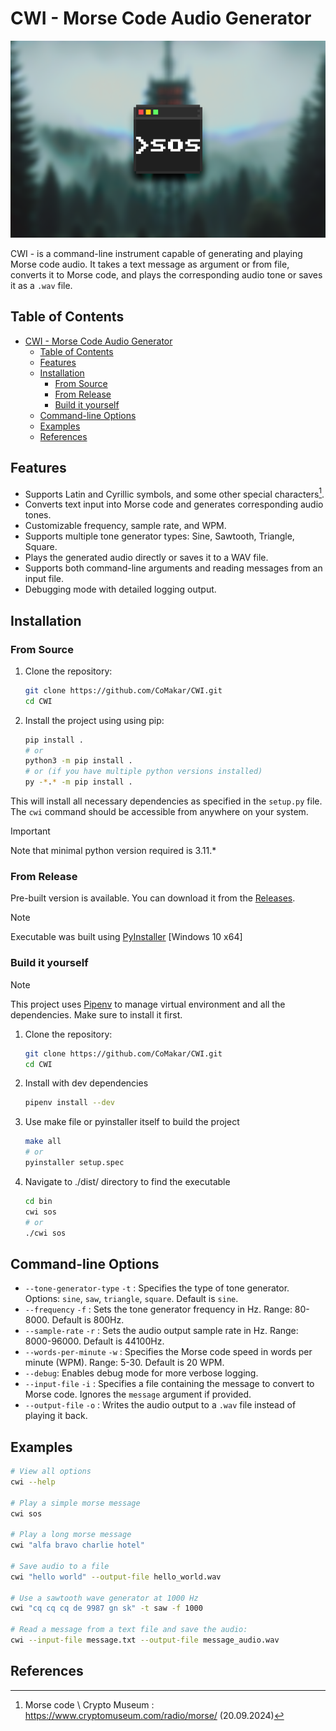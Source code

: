# CWI - Morse Code Audio Generator

![Logo](./media/preview.png)

CWI - is a command-line instrument capable of generating and playing Morse code audio. It takes a text message as argument or from file, converts it to Morse code, and plays the corresponding audio tone or saves it as a `.wav` file.

## Table of Contents

- [CWI - Morse Code Audio Generator](#cwi---morse-code-audio-generator)
  - [Table of Contents](#table-of-contents)
  - [Features](#features)
  - [Installation](#installation)
    - [From Source](#from-source)
    - [From Release](#from-release)
    - [Build it yourself](#build-it-yourself)
  - [Command-line Options](#command-line-options)
  - [Examples](#examples)
  - [References](#references)

## Features

* Supports Latin and Cyrillic symbols, and some other special characters[^1].
* Converts text input into Morse code and generates corresponding audio tones.
* Customizable frequency, sample rate, and WPM.
* Supports multiple tone generator types: Sine, Sawtooth, Triangle, Square.
* Plays the generated audio directly or saves it to a WAV file.
* Supports both command-line arguments and reading messages from an input file.
* Debugging mode with detailed logging output.

## Installation

### From Source 

1. Clone the repository:

    ```bash
    git clone https://github.com/CoMakar/CWI.git
    cd CWI
    ```

2. Install the project using using pip:

    ```bash
    pip install .
    # or
    python3 -m pip install .
    # or (if you have multiple python versions installed)
    py -*.* -m pip install .
    ```

This will install all necessary dependencies as specified in the `setup.py` file. The `cwi` command should be accessible from anywhere on your system.

> [!IMPORTANT]
> Note that minimal python version required is 3.11.*

### From Release

Pre-built version is available. You can download it from the [Releases](https://github.com/CoMaar/CWI/releases).

> [!NOTE]
> Executable was built using [PyInstaller](https://pyinstaller.org/en/stable/)
> [Windows 10 x64]

### Build it yourself

> [!NOTE]
> This project uses [Pipenv](https://pipenv.pypa.io/en/latest/) to manage virtual environment and all the dependencies.
> Make sure to install it first.

1. Clone the repository:

    ```bash
    git clone https://github.com/CoMakar/CWI.git
    cd CWI
    ```

2. Install with dev dependencies

    ```bash
    pipenv install --dev
    ```

3. Use make file or pyinstaller itself to build the project

    ```bash
    make all
    # or
    pyinstaller setup.spec
    ```

4. Navigate to ./dist/ directory to find the executable

    ```bash
    cd bin
    cwi sos
    # or
    ./cwi sos
    ```

## Command-line Options

* `--tone-generator-type` `-t` : Specifies the type of tone generator. Options: `sine`, `saw`, `triangle`, `square`. Default is `sine`.
* `--frequency` `-f` : Sets the tone generator frequency in Hz. Range: 80-8000. Default is 800Hz.
* `--sample-rate` `-r` : Sets the audio output sample rate in Hz. Range: 8000-96000. Default is 44100Hz.
* `--words-per-minute` `-w` : Specifies the Morse code speed in words per minute (WPM). Range: 5-30. Default is 20 WPM.
* `--debug`: Enables debug mode for more verbose logging.
* `--input-file` `-i` : Specifies a file containing the message to convert to Morse code. Ignores the `message` argument if provided.
* `--output-file` `-o` : Writes the audio output to a `.wav` file instead of playing it back.

## Examples

```bash
# View all options
cwi --help

# Play a simple morse message
cwi sos

# Play a long morse message
cwi "alfa bravo charlie hotel"

# Save audio to a file
cwi "hello world" --output-file hello_world.wav

# Use a sawtooth wave generator at 1000 Hz
cwi "cq cq cq de 9987 gn sk" -t saw -f 1000

# Read a message from a text file and save the audio:
cwi --input-file message.txt --output-file message_audio.wav
```

## References

[^1]: Morse code \ Crypto Museum : https://www.cryptomuseum.com/radio/morse/ (20.09.2024)

